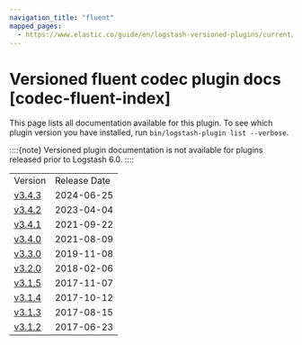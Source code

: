 ```yaml
---
navigation_title: "fluent"
mapped_pages:
  - https://www.elastic.co/guide/en/logstash-versioned-plugins/current/codec-fluent-index.html
---
```


# Versioned fluent codec plugin docs [codec-fluent-index]


This page lists all documentation available for this plugin.  To see which plugin version you have installed, run `bin/logstash-plugin list --verbose`.

::::{note}
Versioned plugin documentation is not available for plugins released prior to Logstash 6.0.
::::


|     |     |
| --- | --- |
| Version | Release Date |
| [v3.4.3](v3-4-3-plugins-codecs-fluent.md) | 2024-06-25 |
| [v3.4.2](v3-4-2-plugins-codecs-fluent.md) | 2023-04-04 |
| [v3.4.1](v3-4-1-plugins-codecs-fluent.md) | 2021-09-22 |
| [v3.4.0](v3-4-0-plugins-codecs-fluent.md) | 2021-08-09 |
| [v3.3.0](v3-3-0-plugins-codecs-fluent.md) | 2019-11-08 |
| [v3.2.0](v3-2-0-plugins-codecs-fluent.md) | 2018-02-06 |
| [v3.1.5](v3-1-5-plugins-codecs-fluent.md) | 2017-11-07 |
| [v3.1.4](v3-1-4-plugins-codecs-fluent.md) | 2017-10-12 |
| [v3.1.3](v3-1-3-plugins-codecs-fluent.md) | 2017-08-15 |
| [v3.1.2](v3-1-2-plugins-codecs-fluent.md) | 2017-06-23 |











